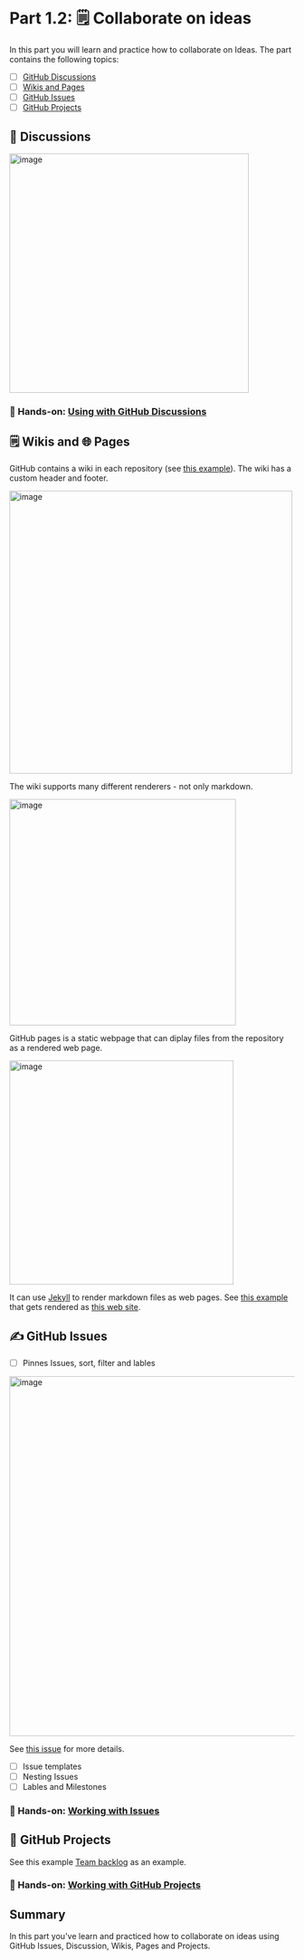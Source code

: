 # Part 1.2: 🗒️ Collaborate on ideas

In this part you will learn and practice how to collaborate on Ideas. The part contains the following topics:  

- [ ] [GitHub Discussions](#-discussions)
- [ ] [Wikis and Pages](#%EF%B8%8F-wikis-and--pages)
- [ ] [GitHub Issues](#%EF%B8%8F-github-issues)
- [ ] [GitHub Projects](#-github-projects)

## 💬 Discussions

<img width="423" alt="image" src="https://user-images.githubusercontent.com/5276337/204153901-5d22c9af-0fa8-4236-b4d4-6d3185d1ce08.png">

### 🔨 Hands-on: [Using with GitHub Discussions](HOL/01_Discussions.md)

## 🗒️ Wikis and 🌐 Pages

GitHub contains a wiki in each repository (see [this example](https://github.com/wulfland/AccelerateDevOps/wiki)). The wiki has a custom header and footer.

<img width="500" alt="image" src="https://user-images.githubusercontent.com/5276337/204132297-8fea2ca1-53e9-43a1-8aff-267fb30d12fc.png">

The wiki supports many different renderers - not only markdown.

<img width="400" alt="image" src="https://user-images.githubusercontent.com/5276337/204132252-40a5f7b8-cb3a-4b28-b858-7b7cd8426ecd.png">

GitHub pages is a static webpage that can diplay files from the repository as a rendered web page. 

<img width="396" alt="image" src="https://user-images.githubusercontent.com/5276337/204132589-72544d3e-b291-4cef-a03e-502058bc750c.png">

It can use [Jekyll](https://jekyllrb.com/) to render markdown files as web pages. See [this example](https://github.com/wulfland/AccelerateDevOps/tree/main/docs) that gets rendered as [this web site](https://wulfland.github.io/AccelerateDevOps/).

## ✍️ GitHub Issues

- [ ] Pinnes Issues, sort, filter and lables

<img width="636" alt="image" src="https://user-images.githubusercontent.com/5276337/204133374-7b3e0ef4-24a1-4002-8a9b-f613d33ddd95.png">

See [this issue](https://github.com/wulfland/AccelerateDevOps/issues/436) for more details.

- [ ] Issue templates
- [ ] Nesting Issues
- [ ] Lables and Milestones

### 🔨 Hands-on: [Working with Issues](HOL/02_Issues.md)

## 📆 GitHub Projects

See this example [Team backlog](https://github.com/users/wulfland/projects/9/views/1) as an example.

### 🔨 Hands-on: [Working with GitHub Projects](HOL/03_Projects.md)

## Summary

In this part you've learn and practiced how to collaborate on ideas using GitHub Issues, Discussion, Wikis, Pages and Projects.
